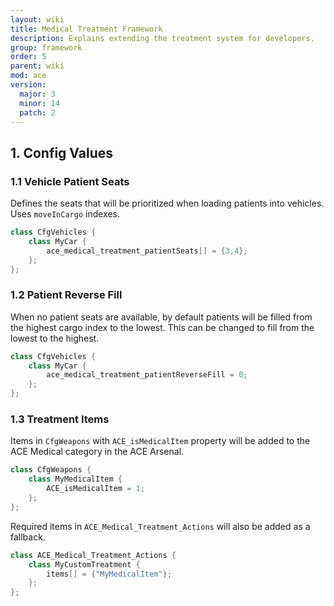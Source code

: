 ```yaml
---
layout: wiki
title: Medical Treatment Framework
description: Explains extending the treatment system for developers.
group: framework
order: 5
parent: wiki
mod: ace
version:
  major: 3
  minor: 14
  patch: 2
---
```


## 1. Config Values

### 1.1 Vehicle Patient Seats

Defines the seats that will be prioritized when loading patients into vehicles. Uses `moveInCargo` indexes.

```cpp
class CfgVehicles {
    class MyCar {
        ace_medical_treatment_patientSeats[] = {3,4};
    };
};
```

### 1.2 Patient Reverse Fill

When no patient seats are available, by default patients will be filled from the highest cargo index to the lowest.
This can be changed to fill from the lowest to the highest.

```cpp
class CfgVehicles {
    class MyCar {
        ace_medical_treatment_patientReverseFill = 0;
    };
};
```
### 1.3 Treatment Items

Items in `CfgWeapons` with `ACE_isMedicalItem` property will be added to the ACE Medical category in the ACE Arsenal.
```cpp
class CfgWeapons {
    class MyMedicalItem {
        ACE_isMedicalItem = 1;
    };
};
```
Required items in `ACE_Medical_Treatment_Actions` will also be added as a fallback.
```cpp
class ACE_Medical_Treatment_Actions {
    class MyCustomTreatment {
        items[] = {"MyMedicalItem"};
    };
};
```
